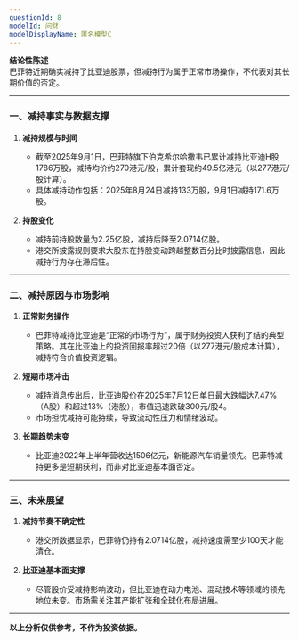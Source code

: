 ```yaml
---
questionId: 8
modelId: 问财
modelDisplayName: 匿名模型C
---
```

**结论性陈述**  
巴菲特近期确实减持了比亚迪股票，但减持行为属于正常市场操作，不代表对其长期价值的否定。

---

### 一、减持事实与数据支撑

1. **减持规模与时间**
   
    - 截至2025年9月1日，巴菲特旗下伯克希尔哈撒韦已累计减持比亚迪H股1786万股，减持均价约270港元/股，累计套现约49.5亿港元（以277港元/股计算）。
    - 具体减持动作包括：2025年8月24日减持133万股，9月1日减持171.6万股。
2. **持股变化**
   
    - 减持前持股数量为2.25亿股，减持后降至2.0714亿股。
    - 港交所披露规则要求大股东在持股变动跨越整数百分比时披露信息，因此减持行为存在滞后性。

---

### 二、减持原因与市场影响

1. **正常财务操作**
   
    - 巴菲特减持比亚迪是“正常的市场行为”，属于财务投资人获利了结的典型策略。其在比亚迪上的投资回报率超过20倍（以277港元/股成本计算），减持符合价值投资逻辑。
2. **短期市场冲击**
   
    - 减持消息传出后，比亚迪股价在2025年7月12日单日最大跌幅达7.47%（A股）和超过13%（港股），市值迅速跌破300元/股4。
    - 市场担忧减持可能持续，导致流动性压力和情绪波动。
3. **长期趋势未变**
   
    - 比亚迪2022年上半年营收达1506亿元，新能源汽车销量领先。巴菲特减持更多是短期获利，而非对比亚迪基本面否定。

---

### 三、未来展望

1. **减持节奏不确定性**
   
    - 港交所数据显示，巴菲特仍持有2.0714亿股，减持速度需至少100天才能清仓。
2. **比亚迪基本面支撑**
   
    - 尽管股价受减持影响波动，但比亚迪在动力电池、混动技术等领域的领先地位未变。市场需关注其产能扩张和全球化布局进展。

---

**以上分析仅供参考，不作为投资依据。**